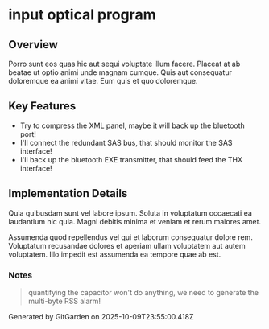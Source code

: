# input optical program

## Overview
Porro sunt eos quas hic aut sequi voluptate illum facere. Placeat at ab beatae ut optio animi unde magnam cumque. Quis aut consequatur doloremque ea animi vitae. Eum quis et quo doloremque.

## Key Features
- Try to compress the XML panel, maybe it will back up the bluetooth port!
- I'll connect the redundant SAS bus, that should monitor the SAS interface!
- I'll back up the bluetooth EXE transmitter, that should feed the THX interface!

## Implementation Details
Quia quibusdam sunt vel labore ipsum. Soluta in voluptatum occaecati ea laudantium hic quia. Magni debitis minima et veniam et rerum maiores amet.
 Assumenda quod repellendus vel qui et laborum consequatur dolore rem. Voluptatum recusandae dolores et aperiam ullam voluptatem aut autem voluptatem. Illo impedit est assumenda ea tempore quae ab est.

### Notes
> quantifying the capacitor won't do anything, we need to generate the multi-byte RSS alarm!

Generated by GitGarden on 2025-10-09T23:55:00.418Z